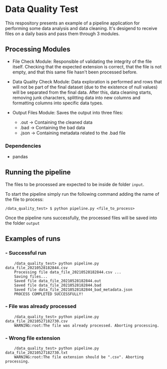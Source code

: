 # Data Quality Test

This respository presents an example of a pipeline application for performing some data analysis and data cleaning.
It's desigend to receive files on a daily basis and pass them through 3 modules.

## Processing Modules 
- File Check Module: Responsible of validating the integrity of the file itself. Checking that the expected extension is correct, that the file is not empty, and that this same file hasn't been processed before.

- Data Quality Check Module: Data exploration is performed and rows that will not be part of the final dataset (due to the existence of null values) will be separated from the final data. After this, data cleaning starts, removing junk characters, splitting data into new columns and formatting columns into specific data types.

- Output Files Module: Saves the output into three files:
    * .out -> Containing the cleaned data 
    * .bad -> Containing the bad data 
    * .json -> Containing metadata related to the .bad file

### Dependencies
- pandas

## Running the pipeline

The files to be processed are expected to be inside de folder `input`. 

To start the pipeline simply run the following command adding the name of the file to process:
    
    /data_quality_test> $ python pipeline.py <file_to_process>

Once the pipeline runs successfully, the processed files will be saved into the folder `output`

## Examples of runs

### - Successful run
        /data_quality_test> python pipeline.py data_file_20210528182844.csv
        Processing file data_file_20210528182844.csv ...
        Saving files...
        Saved file data_file_20210528182844.out
        Saved file data_file_20210528182844.bad
        Saved file data_file_20210528182844_bad_metadata.json
        PROCESS COMPLETED SUCCESSFULLY!

### - File was already processed 
        /data_quality_test> python pipeline.py data_file_20210527182730.csv 
        WARNING:root:The file was already processed. Aborting processing.

### - Wrong file extension
        /data_quality_test> python pipeline.py data_file_20210527182730.txt
        WARNING:root:The file extension should be ".csv". Aborting processing.
